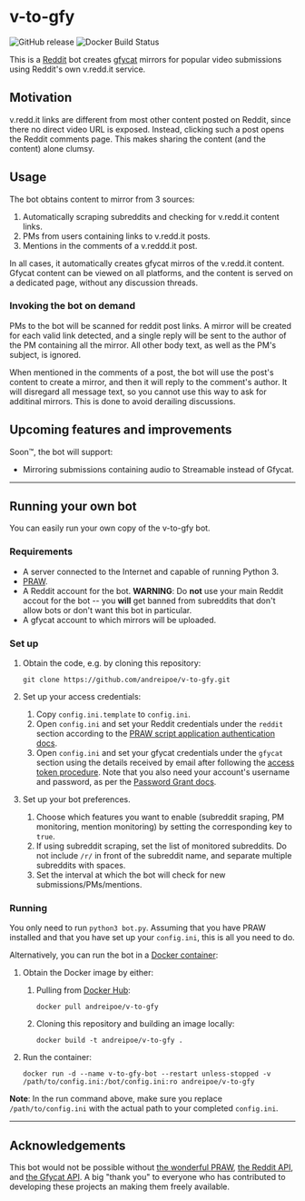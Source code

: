# v-to-gfy

![GitHub release](https://img.shields.io/github/release/andreipoe/v-to-gfy.svg) ![Docker Build Status](https://img.shields.io/docker/build/andreipoe/v-to-gfy.svg)

This is a [Reddit](https://reddit.com) bot creates [gfycat](https://gfycat.com/) mirrors for popular video submissions using Reddit's own v.redd.it service.

## Motivation

v.redd.it links are different from most other content posted on Reddit, since there no direct video URL is exposed. Instead, clicking such a post opens the Reddit comments page. This makes sharing the content (and the content) alone clumsy.

## Usage

The bot obtains content to mirror from 3 sources:

1. Automatically scraping subreddits and checking for v.redd.it content links.
2. PMs from users containing links to v.redd.it posts.
3. Mentions in the comments of a v.reddd.it post.

In all cases, it automatically creates gfycat mirros of the v.redd.it content. Gfycat content can be viewed on all platforms, and the content is served on a dedicated page, without any discussion threads.

### Invoking the bot on demand

PMs to the bot will be scanned for reddit post links. A mirror will be created for each valid link detected, and a single reply will be sent to the author of the PM containing all the mirror. All other body text, as well as the PM's subject, is ignored.

When mentioned in the comments of a post, the bot will use the post's content to create a mirror, and then it will reply to the comment's author. It will disregard all message text, so you cannot use this way to ask for additinal mirrors. This is done to avoid derailing discussions.

## Upcoming features and improvements

Soon™, the bot will support:

* Mirroring submissions containing audio to Streamable instead of Gfycat.

---------------------------------------

## Running your own bot

You can easily run your own copy of the v-to-gfy bot.

### Requirements

* A server connected to the Internet and capable of running Python 3.
* [PRAW](http://praw.readthedocs.io/en/latest/getting_started/installation.html).
* A Reddit account for the bot. **WARNING**: Do **not** use your main Reddit accout for the bot -- you **will** get banned from subreddits that don't allow bots or don't want this bot in particular.
* A gfycat account to which mirrors will be uploaded.

### Set up

1. Obtain the code, e.g. by cloning this repository:

    ```
    git clone https://github.com/andreipoe/v-to-gfy.git
    ```

2. Set up your access credentials:
   1. Copy `config.ini.template` to `config.ini`.
   2. Open `config.ini` and set your Reddit credentials under the `reddit` section according to the [PRAW script application authentication docs](http://praw.readthedocs.io/en/latest/getting_started/authentication.html).
   3. Open `config.ini` and set your gfycat credentials under the `gfycat` section using the details received by email after following the [access token procedure](https://developers.gfycat.com/api/#quick-start). Note that you also need your account's username and password, as per the [Password Grant docs](https://developers.gfycat.com/api/#password-grant).
3. Set up your bot preferences.
    1. Choose which features you want to enable (subreddit sraping, PM monitoring, mention monitoring) by setting the corresponding key to `true`.
    2. If using subreddit scraping, set the list of monitored subreddits. Do not include `/r/` in front of the subreddit name, and separate multiple subreddits with spaces.
    3. Set the interval at which the bot will check for new submissions/PMs/mentions.

### Running

You only need to run `python3 bot.py`. Assuming that you have PRAW installed and that you have set up your `config.ini`, this is all you need to do.

Alternatively, you can run the bot in a [Docker container](https://www.docker.com/what-docker):

1. Obtain the Docker image by either:
    1. Pulling from [Docker Hub](https://hub.docker.com/r/andreipoe/v-to-gfy):

        ```
        docker pull andreipoe/v-to-gfy
        ```

    2. Cloning this repository and building an image locally:

        ```
        docker build -t andreipoe/v-to-gfy .
        ```

2. Run the container:

    ```
    docker run -d --name v-to-gfy-bot --restart unless-stopped -v /path/to/config.ini:/bot/config.ini:ro andreipoe/v-to-gfy
    ```

**Note**: In the run command above, make sure you replace `/path/to/config.ini` with the actual path to your completed `config.ini`.

---------------------------------------

## Acknowledgements

This bot would not be possible without [the wonderful PRAW](https://github.com/praw-dev/praw), [the Reddit API](https://www.reddit.com/dev/api), and [the Gfycat API](https://developers.gfycat.com/). A big "thank you" to everyone who has contributed to developing these projects an making them freely available.

